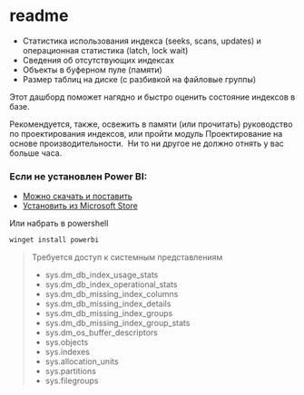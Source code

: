 # readme

- Статистика использования индекса (seeks, scans, updates) и операционная статистика (latch, lock wait)
- Cведения об отсутствующих индексах
- Объекты в буферном пуле (памяти)
- Размер таблиц на диске (с разбивкой на файловые группы)

​​​​​​​Этот дашборд поможет нагядно и быстро оценить состояние индексов в базе.

Рекомендуется, также, освежить в памяти (или прочитать) руководство по проектирования индексов,
или пройти модуль Проектирование на основе производительности. ​​​​​​​
​​​​​​​Ни то ни другое не должно отнять у вас больше часа.

### Если не установлен Power BI:

+ [Можно скачать и поставить](https://powerbi.microsoft.com/ru-ru/desktop/)
+ [Установить из Microsoft Store](https://www.microsoft.com/store/productId/9NTXR16HNW1T)

Или набрать в powershell
```powershell
winget install powerbi
```

> Требуется доступ к системным представлениям
> - sys.dm_db_index_usage_stats
> - sys.dm_db_index_operational_stats 
> - sys.dm_db_missing_index_columns
> - sys.dm_db_missing_index_details
> - sys.dm_db_missing_index_groups
> - sys.dm_db_missing_index_group_stats
> - sys.dm_os_buffer_descriptors
> - sys.objects
> - sys.indexes
> - sys.allocation_units
> - sys.partitions
> - sys.filegroups